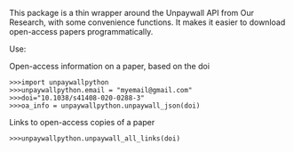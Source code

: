This package is a thin wrapper around the Unpaywall API from Our Research, with some convenience functions. It makes it easier to download open-access papers programmatically.

Use:

Open-access information on a paper, based on the doi
```
>>>import unpaywallpython
>>>unpaywallpython.email = "myemail@gmail.com"
>>>doi="10.1038/s41408-020-0288-3"
>>>oa_info = unpaywallpython.unpaywall_json(doi)
```

Links to open-access copies of a paper
```
>>>unpaywallpython.unpaywall_all_links(doi)
```

